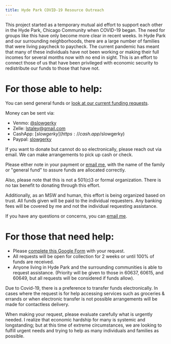 ```yaml
---
title: Hyde Park COVID-19 Resource Outreach
---
```


This project started as a temporary mutual aid effort to support each other in the Hyde Park, Chicago Community when COVID-19 began. The need for groups like this have only become more clear in recent weeks. In Hyde Park and our surrounding neighborhoods, there are a large number of families that were living paycheck to paycheck. The current pandemic has meant that many of these individuals have not been working or making their full incomes for several months now with no end in sight. This is an effort to connect those of us that have been privileged with economic security to redistribute our funds to those that have not.

# For those able to help:

You can send general funds or [look at our current funding requests](#). 

Money can be sent via:
- Venmo: [@slowgerky](https://venmo.com/slowgerky)
- Zelle: lstaley@gmail.com
- CashApp: [$slowgerky](https://cash.app/$slowgerky)
- Paypal: [slowgerky](https://www.paypal.me/slowgerky)

If you want to donate but cannot do so electronically, please reach out via email. We can make arrangements to pick up cash or check.

Please either note in your payment or [email me](mailto:lstaley@gmail.com), with the name of the family or "general fund" to assure funds are allocated correctly. 

Also, please note that this is not a 501(c)3 or formal organization. There is no tax benefit to donating through this effort. 

Additionally, as an MSW and human, this effort is being organized based on trust. All funds given will be paid to the individual requesters. Any banking fees will be covered by me and not the individual requesting assistance. 

If you have any questions or concerns, you can [email me](mailto:lstaley@gmail.com).

# For those that need help:

- Please [complete this Google Form](https://docs.google.com/forms/d/e/1FAIpQLSfZ-G-r46N6ue3bMX5LFoF8L2LLQ5SbEC_HL20Hsbc_acoLeg/viewform?vc=0&c=0&w=1&usp=mail_form_link) with your request. 
- All requests will be open for collection for 2 weeks or until 100% of funds are received. 
- Anyone living in Hyde Park and the surrounding communities is able to request assistance. (Priority will be given to those in 60637, 60615, and 60649, but all requests will be considered if funds allow).

Due to Covid-19, there is a preference to transfer funds electronically. In cases where the request is for help accessing services such as groceries & errands or when electronic transfer is not possible arrangements will be made for contactless delivery. 

When making your request, please evaluate carefully what is urgently needed. I realize that economic hardship for many is systemic and longstanding; but at this time of extreme circumstances, we are looking to fulfill urgent needs and trying to help as many individuals and families as possible. 
